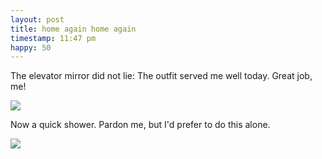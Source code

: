 ```yaml
---
layout: post
title: home again home again
timestamp: 11:47 pm
happy: 50
---
```


The elevator mirror did not lie: The outfit served me well today. Great job, me!

![](http://blog.jordan.matelsky.com/photo-journal/images/IMG_0168.JPG)

Now a quick shower. Pardon me, but I'd prefer to do this alone.

![](http://blog.jordan.matelsky.com/photo-journal/images/IMG_0171.JPG)
